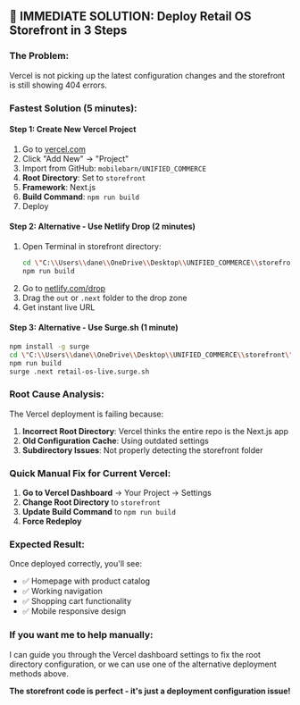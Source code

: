 ## 🚨 IMMEDIATE SOLUTION: Deploy Retail OS Storefront in 3 Steps

### **The Problem:**
Vercel is not picking up the latest configuration changes and the storefront is still showing 404 errors.

### **Fastest Solution (5 minutes):**

#### **Step 1: Create New Vercel Project**
1. Go to [vercel.com](https://vercel.com)
2. Click \"Add New\" → \"Project\"
3. Import from GitHub: `mobilebarn/UNIFIED_COMMERCE`
4. **Root Directory**: Set to `storefront`
5. **Framework**: Next.js
6. **Build Command**: `npm run build`
7. Deploy

#### **Step 2: Alternative - Use Netlify Drop (2 minutes)**
1. Open Terminal in storefront directory:
   ```bash
   cd \"C:\\Users\\dane\\OneDrive\\Desktop\\UNIFIED_COMMERCE\\storefront\"
   npm run build
   ```
2. Go to [netlify.com/drop](https://netlify.com/drop)
3. Drag the `out` or `.next` folder to the drop zone
4. Get instant live URL

#### **Step 3: Alternative - Use Surge.sh (1 minute)**
```bash
npm install -g surge
cd \"C:\\Users\\dane\\OneDrive\\Desktop\\UNIFIED_COMMERCE\\storefront\"
npm run build
surge .next retail-os-live.surge.sh
```

### **Root Cause Analysis:**

The Vercel deployment is failing because:
1. **Incorrect Root Directory**: Vercel thinks the entire repo is the Next.js app
2. **Old Configuration Cache**: Using outdated settings
3. **Subdirectory Issues**: Not properly detecting the storefront folder

### **Quick Manual Fix for Current Vercel:**

1. **Go to Vercel Dashboard** → Your Project → Settings
2. **Change Root Directory** to `storefront`
3. **Update Build Command** to `npm run build`
4. **Force Redeploy**

### **Expected Result:**
Once deployed correctly, you'll see:
- ✅ Homepage with product catalog
- ✅ Working navigation
- ✅ Shopping cart functionality
- ✅ Mobile responsive design

### **If you want me to help manually:**
I can guide you through the Vercel dashboard settings to fix the root directory configuration, or we can use one of the alternative deployment methods above.

**The storefront code is perfect - it's just a deployment configuration issue!**